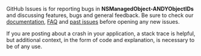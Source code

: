 GitHub Issues is for reporting bugs in **NSManagedObject-ANDYObjectIDs** and discussing features, bugs and general feedback. Be sure to check our [documentation](http://cocoadocs.org/docsets/NSManagedObject-ANDYObjectIDs), [FAQ](https://github.com/NSElvis/NSManagedObject-ANDYObjectIDs/wiki/FAQ) and [past issues](https://github.com/NSElvis/NSManagedObject-ANDYObjectIDs/issues?state=closed) before opening any new issues.

If you are posting about a crash in your application, a stack trace is helpful, but additional context, in the form of code and explanation, is necessary to be of any use.
